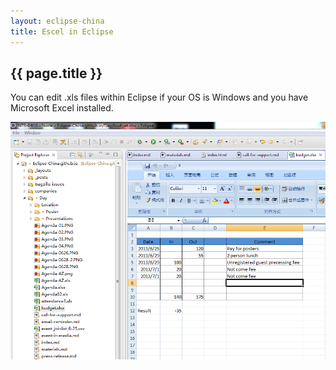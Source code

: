 ```yaml
---
layout: eclipse-china
title: Escel in Eclipse
---
```


## {{ page.title }}

You can edit .xls files within Eclipse if your OS is Windows and you have Microsoft Excel installed.

![Excel-in-Eclipse.PNG](/Pictures/Excel-in-Eclipse.PNG)

